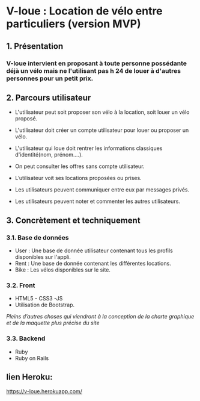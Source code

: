 
# V-loue : Location de vélo entre particuliers (version MVP)


## 1. Présentation 


### V-loue  intervient en proposant à toute personne possédante déjà un vélo mais ne l'utilisant pas h 24 de louer à d'autres personnes pour un petit prix.


## 2. Parcours utilisateur 


  * L'utilisateur peut soit proposer son vélo à la location, soit louer un vélo proposé.

  * L'utilisateur doit créer un compte utilisateur pour louer ou proposer un 	vélo.

  * L'utilisateur qui loue doit rentrer les informations classiques d'identité(nom, prénom....).

  * On peut consulter les offres sans compte utilisateur.	
	
  * L’utilisateur voit ses locations proposées ou prises.

  * Les utilisateurs peuvent communiquer entre eux par messages privés.

  * Les utilisateurs peuvent noter et commenter les autres utilisateurs.



## 3. Concrètement et techniquement

### 3.1. Base de données

* User : Une base de donnée utilisateur contenant tous les profils disponibles sur l'appli.
* Rent : Une base de donnée contenant les différentes locations.
* Bike : Les vélos disponibles sur le site.

### 3.2. Front

* HTML5 - CSS3 -JS
* Utilisation de Bootstrap.


*Pleins d’autres choses qui viendront à la conception de la charte graphique et de la maquette plus précise du site*


### 3.3. Backend

* Ruby
* Ruby on Rails


## lien Heroku: 
https://v-loue.herokuapp.com/

